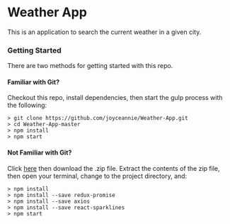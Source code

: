 # Weather App

This is an application to search the current weather in a given city.

### Getting Started

There are two methods for getting started with this repo.

#### Familiar with Git?
Checkout this repo, install dependencies, then start the gulp process with the following:

```
> git clone https://github.com/joyceannie/Weather-App.git
> cd Weather-App-master
> npm install
> npm start
```

#### Not Familiar with Git?
Click [here](https://github.com/joyceannie/Weather-App.git) then download the .zip file.  Extract the contents of the zip file, then open your terminal, change to the project directory, and:

```
> npm install
> npm install --save redux-promise
> npm install --save axios
> npm install --save react-sparklines
> npm start
```

